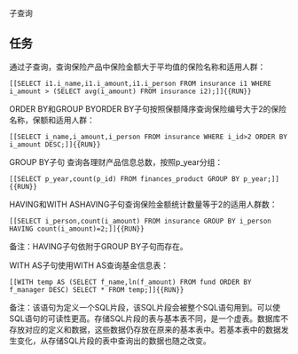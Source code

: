 子查询

## 任务

通过子查询，查询保险产品中保险金额大于平均值的保险名称和适用人群：

`[[SELECT i1.i_name,i1.i_amount,i1.i_person FROM insurance i1 WHERE i_amount > (SELECT avg(i_amount) FROM insurance i2);]]{{RUN}}`

ORDER BY和GROUP BYORDER BY子句按照保额降序查询保险编号大于2的保险名称，保额和适用人群：

`[[SELECT i_name,i_amount,i_person FROM insurance WHERE i_id>2 ORDER BY i_amount DESC;]]{{RUN}}`

GROUP BY子句 查询各理财产品信息总数，按照p_year分组：

`[[SELECT p_year,count(p_id) FROM finances_product GROUP BY p_year;]]{{RUN}}`

HAVING和WITH ASHAVING子句查询保险金额统计数量等于2的适用人群数：

`[[SELECT i_person,count(i_amount) FROM insurance GROUP BY i_person HAVING count(i_amount)=2;]]{{RUN}}`

备注：HAVING子句依附于GROUP BY子句而存在。

WITH AS子句使用WITH AS查询基金信息表：

`[[WITH temp AS (SELECT f_name,ln(f_amount) FROM fund ORDER BY f_manager DESC) SELECT * FROM temp;]]{{RUN}}`

备注：该语句为定义一个SQL片段，该SQL片段会被整个SQL语句用到。可以使SQL语句的可读性更高。存储SQL片段的表与基本表不同，是一个虚表。数据库不存放对应的定义和数据，这些数据仍存放在原来的基本表中。若基本表中的数据发生变化，从存储SQL片段的表中查询出的数据也随之改变。
